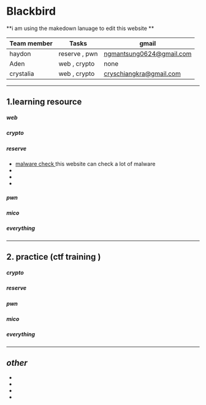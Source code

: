 # Blackbird 


**i am using the makedown lanuage to edit this website **




| Team member | Tasks | gmail |
|----------|----------|----------|
| haydon    | reserve , pwn      | ngmantsung0624@gmail.com     |
| Aden      | web , crypto    | none     |
| crystalia      | web , crypto    | cryschiangkra@gmail.com     |










***
## 1.learning resource
##### *web* 
##### *crypto*
##### *reserve* 

+ [malware check ](https://vx-underground.org) this website can check a lot of malware
+
+
+

##### *pwn*
##### *mico* 
##### *everything*



***
## 2. **practice (ctf training )**
##### *crypto*
##### *reserve* 
##### *pwn*
##### *mico* 
##### *everything*



***
## *other*
+
+
+
+

